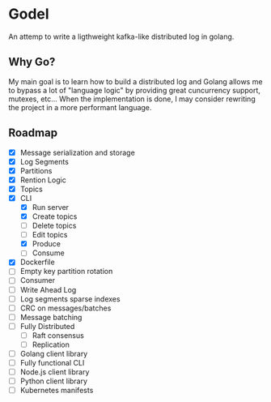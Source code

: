 # Godel

An attemp to write a ligthweight kafka-like distributed log in golang.

## Why Go?

My main goal is to learn how to build a distributed log and Golang allows me to bypass a lot of "language logic" by providing great cuncurrency support, mutexes, etc... When the implementation is done, I may consider rewriting the project in a more performant language.

## Roadmap

- [x] Message serialization and storage
- [x] Log Segments
- [x] Partitions
- [x] Rention Logic
- [x] Topics
- [x] CLI
    - [x] Run server
    - [x] Create topics
    - [ ] Delete topics
    - [ ] Edit topics
    - [x] Produce
    - [ ] Consume
- [x] Dockerfile
- [ ] Empty key partition rotation
- [ ] Consumer
- [ ] Write Ahead Log
- [ ] Log segments sparse indexes
- [ ] CRC on messages/batches
- [ ] Message batching
- [ ] Fully Distributed
    - [ ] Raft consensus
    - [ ] Replication
- [ ] Golang client library
- [ ] Fully functional CLI
- [ ] Node.js client library
- [ ] Python client library
- [ ] Kubernetes manifests

